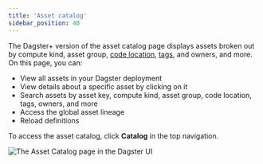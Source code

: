 ```yaml
---
title: 'Asset catalog'
sidebar_position: 40
---
```


The Dagster+ version of the asset catalog page displays assets broken out by compute kind, asset group, [code location](https://docs.dagster.io/dagster-plus/deployment/code-locations), [tags](https://docs.dagster.io/guides/build/assets/metadata-and-tags/tags), and owners, and more. On this page, you can:

- View all assets in your Dagster deployment
- View details about a specific asset by clicking on it
- Search assets by asset key, compute kind, asset group, code location, tags, owners, and more
- Access the global asset lineage
- Reload definitions

To access the asset catalog, click **Catalog** in the top navigation.

![The Asset Catalog page in the Dagster UI](/images/dagster-plus/features/asset-catalog/asset-catalog-cloud-pro.png)
